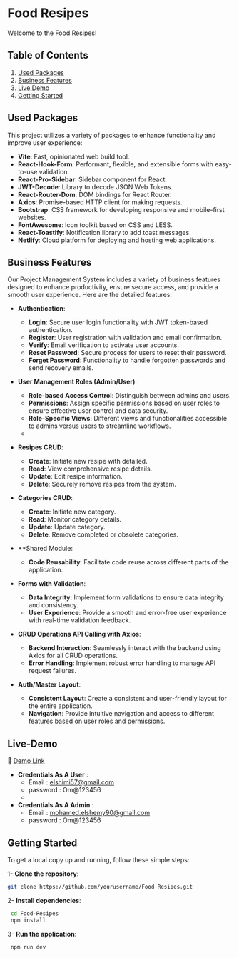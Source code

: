 # Food Resipes

Welcome to the Food Resipes!

## Table of Contents
1. [Used Packages](#used-packages)
2. [Business Features](#business-features)
3. [Live Demo](#live-demo)
4. [Getting Started](#getting-started)

## Used Packages

This project utilizes a variety of packages to enhance functionality and improve user experience:

- **Vite**: Fast, opinionated web build tool.
- **React-Hook-Form**: Performant, flexible, and extensible forms with easy-to-use validation.
- **React-Pro-Sidebar**: Sidebar component for React.
- **JWT-Decode**: Library to decode JSON Web Tokens.
- **React-Router-Dom**: DOM bindings for React Router.
- **Axios**: Promise-based HTTP client for making requests.
- **Bootstrap**: CSS framework for developing responsive and mobile-first websites.
- **FontAwesome**: Icon toolkit based on CSS and LESS.
- **React-Toastify**: Notification library to add toast messages.
- **Netlify**: Cloud platform for deploying and hosting web applications.


## Business Features

Our Project Management System includes a variety of business features designed to enhance productivity, ensure secure access, and provide a smooth user experience. Here are the detailed features:

- **Authentication**: 
  - **Login**: Secure user login functionality with JWT token-based authentication.
  - **Register**: User registration with validation and email confirmation.
  - **Verify**: Email verification to activate user accounts.
  - **Reset Password**: Secure process for users to reset their password.
  - **Forget Password**: Functionality to handle forgotten passwords and send recovery emails.

- **User Management Roles (Admin/User)**: 
  - **Role-based Access Control**: Distinguish between admins and users.
  - **Permissions**: Assign specific permissions based on user roles to ensure effective user control and data security.
  - **Role-Specific Views**: Different views and functionalities accessible to admins versus users to streamline workflows.
  - 
- **Resipes CRUD**:
  - **Create**: Initiate new resipe with detailed.
  - **Read**: View comprehensive resipe details.
  - **Update**: Edit resipe information.
  - **Delete**: Securely remove resipes from the system.

- **Categories CRUD**:
  - **Create**: Initiate new category.
  - **Read**: Monitor category details.
  - **Update**: Update category.
  - **Delete**: Remove completed or obsolete categories.

- **Shared Module:
  - **Code Reusability**: Facilitate code reuse across different parts of the application.

- **Forms with Validation**:
  - **Data Integrity**: Implement form validations to ensure data integrity and consistency.
  - **User Experience**: Provide a smooth and error-free user experience with real-time validation feedback.

- **CRUD Operations API Calling with Axios**:
  - **Backend Interaction**: Seamlessly interact with the backend using Axios for all CRUD operations.
  - **Error Handling**: Implement robust error handling to manage API request failures.

- **Auth/Master Layout**:
  - **Consistent Layout**: Create a consistent and user-friendly layout for the entire application.
  - **Navigation**: Provide intuitive navigation and access to different features based on user roles and permissions.


## Live-Demo

📎 [Demo Link](https://app-food-recipes.netlify.app/#/login)

+ ****Credentials As A User**** :
  - Email : elshimi57@gmail.com
  - password : Om@123456
  - 
+ ****Credentials As A Admin**** :
  - Email : mohamed.elshemy90@gmail.com
  - password : Om@123456

## Getting Started

To get a local copy up and running, follow these simple steps:

1- **Clone the repository**:
   ```sh
   git clone https://github.com/yourusername/Food-Resipes.git
   ```
2- **Install dependencies**:
  ```sh
   cd Food-Resipes
   npm install
  ```
3- **Run the application**:
   ```sh
    npm run dev
   ```






   
